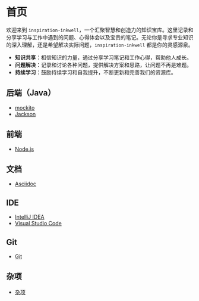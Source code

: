 <!-- omit from toc -->
# 首页

欢迎来到 `inspiration-inkwell`，一个汇聚智慧和创造力的知识宝库。这里记录和分享学习与工作中遇到的问题、心得体会以及宝贵的笔记。无论你是寻求专业知识的深入理解，还是希望解决实际问题，`inspiration-inkwell` 都是你的灵感源泉。

- **知识共享**：相信知识的力量，通过分享学习笔记和工作心得，帮助他人成长。
- **问题解决**：记录和讨论各种问题，提供解决方案和思路，让问题不再是难题。
- **持续学习**：鼓励持续学习和自我提升，不断更新和完善我们的资源库。


## 后端（Java）

- [mockito](docs/backend/unittest/mockito.md)
- [Jackson](docs/backend/jackson.md)

## 前端

- [Node.js](docs/frontend/node.md) 

## 文档

- [Asciidoc](docs/text-tool/asciidoc.adoc)

## IDE

- [IntelliJ IDEA](docs/ide/intellij.md)
- [Visual Studio Code](docs/ide/vscode.md)

## Git

- [Git](docs/git/git.md)


## 杂项

- [杂项](docs/miscellaneous/index.md)